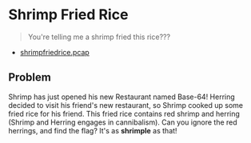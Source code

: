 # Shrimp Fried Rice
> You're telling me a shrimp fried this rice???
* [shrimpfriedrice.pcap](./shrimpfriedrice.pcap)

## Problem
Shrimp has just opened his new Restaurant named Base-64!
Herring decided to visit his friend's new restaurant, so Shrimp cooked up some fried rice for his friend.
This fried rice contains red shrimp and herring (Shrimp and Herring engages in cannibalism).
Can you ignore the red herrings, and find the flag?
It's as **shrimple** as that!


